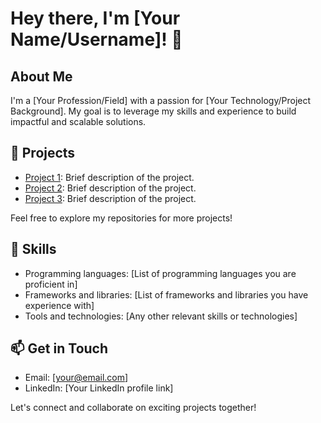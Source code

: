 # Hey there, I'm [Your Name/Username]! 👋

## About Me
I'm a [Your Profession/Field] with a passion for [Your Technology/Project Background]. My goal is to leverage my skills and experience to build impactful and scalable solutions.

## 🔭 Projects
- [Project 1](https://github.com/yourusername/project1): Brief description of the project.
- [Project 2](https://github.com/yourusername/project2): Brief description of the project.
- [Project 3](https://github.com/yourusername/project3): Brief description of the project.

Feel free to explore my repositories for more projects!

## 🚀 Skills
- Programming languages: [List of programming languages you are proficient in]
- Frameworks and libraries: [List of frameworks and libraries you have experience with]
- Tools and technologies: [Any other relevant skills or technologies]

## 📫 Get in Touch
- Email: [your@email.com]
- LinkedIn: [Your LinkedIn profile link]

Let's connect and collaborate on exciting projects together!
